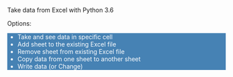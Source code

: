 ﻿Take data from Excel with Python 3.6

Options:
<ul style="background-color: steelblue; color: white;">
<li>Take and see data in specific cell</li>
<li>Add sheet to the existing Excel file</li>
<li>Remove sheet from existing Excel file</li>
<li>Copy data from one sheet to another sheet</li>
<li>Write data (or Change)</li>
</ul>
